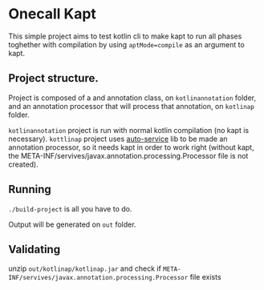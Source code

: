 # Onecall Kapt

This simple project aims to test kotlin cli to make kapt to run all phases toghether with compilation by using `aptMode=compile` as an argument to kapt.


## Project structure.

Project is composed of a and annotation class, on `kotlinannotation` folder, and an annotation processor that will process that annotation, on `kotlinap` folder.

`kotlinannotation` project is run with normal kotlin compilation (no kapt is necessary).
`kottlinap` project uses [auto-service](https://github.com/google/auto/tree/master/service) lib to be made an annotation processor, so it needs kapt in order to work right (without kapt, the META-INF/servives/javax.annotation.processing.Processor file is not created).

## Running

`./build-project` is all you have to do.

Output will be generated on `out` folder.

## Validating

unzip `out/kotlinap/kotlinap.jar` and check if `META-INF/servives/javax.annotation.processing.Processor` file exists